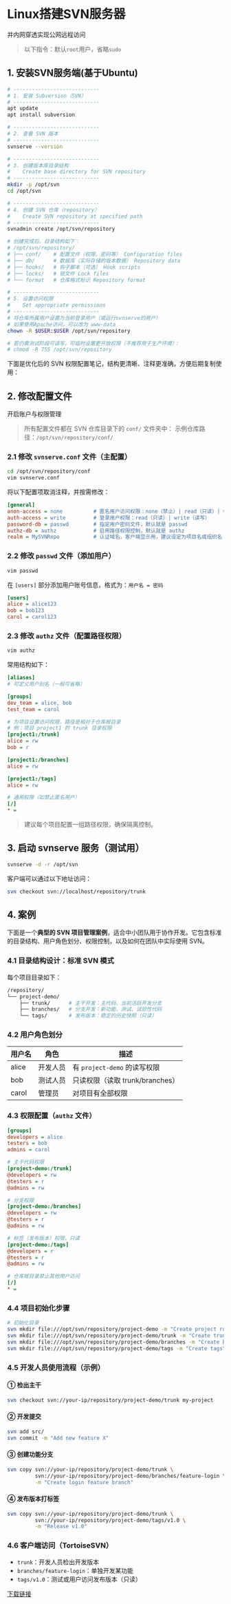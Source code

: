 # Linux搭建SVN服务器

并内网穿透实现公网远程访问

> 以下指令：默认`root`用户，省略`sudo`

## 1. 安装SVN服务端(基于Ubuntu)

```bash
# ----------------------------
# 1. 安装 Subversion（SVN）
# ----------------------------
apt update
apt install subversion

# ----------------------------
# 2. 查看 SVN 版本
# ----------------------------
svnserve --version

# ----------------------------
# 3. 创建版本库目录结构
#    Create base directory for SVN repository
# ----------------------------
mkdir -p /opt/svn
cd /opt/svn

# ----------------------------
# 4. 创建 SVN 仓库（repository）
#    Create SVN repository at specified path
# ----------------------------
svnadmin create /opt/svn/repository

# 创建完成后，目录结构如下：
# /opt/svn/repository/
# ├── conf/    # 配置文件（权限、密码等） Configuration files
# ├── db/      # 数据库（实际存储的版本数据） Repository data
# ├── hooks/   # 钩子脚本（可选） Hook scripts
# ├── locks/   # 锁文件 Lock files
# └── format   # 仓库格式标识 Repository format

# ----------------------------
# 5. 设置访问权限
#    Set appropriate permissions
# ----------------------------
# 将仓库所属用户设置为当前登录用户（或运行svnserve的用户）
# 如果使用Apache访问，可以改为 www-data
chown -R $USER:$USER /opt/svn/repository

# 若仍需测试阶段可读写，可临时设置更开放权限（不推荐用于生产环境）：
# chmod -R 755 /opt/svn/repository
```

下面是优化后的 SVN 权限配置笔记，结构更清晰、注释更准确，方便后期复制使用：

## 2. 修改配置文件

开启账户与权限管理

> 所有配置文件都在 SVN 仓库目录下的 `conf/` 文件夹中：
>  示例仓库路径：`/opt/svn/repository/conf/`

### 2.1 修改 `svnserve.conf` 文件（主配置）

```bash
cd /opt/svn/repository/conf
vim svnserve.conf
```

将以下配置项取消注释，并按需修改：

```ini
[general]
anon-access = none          # 匿名用户访问权限：none（禁止）| read（只读）| write（读写）
auth-access = write         # 登录用户权限：read（只读）| write（读写）
password-db = passwd        # 指定用户密码文件，默认就是 passwd
authz-db = authz            # 启用路径权限控制，默认就是 authz
realm = MySVNRepo           # 认证域名，客户端显示用，建议设定为项目名或组织名
```

### 2.2 修改 `passwd` 文件（添加用户）

```bash
vim passwd
```

在 `[users]` 部分添加用户账号信息，格式为：`用户名 = 密码`

```ini
[users]
alice = alice123
bob = bob123
carol = carol123
```

### 2.3 修改 `authz` 文件（配置路径权限）

```bash
vim authz
```

常用结构如下：

```ini
[aliases]
# 可定义用户别名（一般可省略）

[groups]
dev_team = alice, bob
test_team = carol

# 为项目设置访问权限，路径是相对于仓库根目录
# 例：项目 project1 的 trunk 目录权限
[project1:/trunk]
alice = rw
bob = r

[project1:/branches]
alice = rw

[project1:/tags]
alice = rw

# 通用权限（如禁止匿名用户）
[/]
* =
```

> 建议每个项目配置一组路径权限，确保隔离控制。

## 3. 启动 svnserve 服务（测试用）

```bash
svnserve -d -r /opt/svn
```

客户端可以通过以下地址访问：

```bash
svn checkout svn://localhost/repository/trunk
```

## 4. 案例

下面是一个**典型的 SVN 项目管理案例**，适合中小团队用于协作开发。它包含标准的目录结构、用户角色划分、权限控制，以及如何在团队中实际使用 SVN。

### 4.1 目录结构设计：标准 SVN 模式

每个项目目录如下：

```bash
/repository/
└── project-demo/
    ├── trunk/      # 主干开发：主代码、当前活跃开发分支
    ├── branches/   # 分支开发：新功能、测试、试验性代码
    └── tags/       # 发布版本：稳定的历史快照（只读）
```

### 4.2 用户角色划分

| 用户名 | 角色     | 描述                            |
| ------ | -------- | ------------------------------- |
| alice  | 开发人员 | 有 `project-demo` 的读写权限    |
| bob    | 测试人员 | 只读权限（读取 trunk/branches） |
| carol  | 管理员   | 对项目有全部权限                |

### 4.3 权限配置（`authz` 文件）

```ini
[groups]
developers = alice
testers = bob
admins = carol

# 主干代码权限
[project-demo:/trunk]
@developers = rw
@testers = r
@admins = rw

# 分支权限
[project-demo:/branches]
@developers = rw
@testers = r
@admins = rw

# 标签（发布版本）权限，只读
[project-demo:/tags]
@developers = r
@testers = r
@admins = rw

# 仓库根目录禁止其他用户访问
[/]
* =
```

### 4.4 项目初始化步骤

```bash
# 初始化目录
svn mkdir file:///opt/svn/repository/project-demo -m "Create project root"
svn mkdir file:///opt/svn/repository/project-demo/trunk -m "Create trunk"
svn mkdir file:///opt/svn/repository/project-demo/branches -m "Create branches"
svn mkdir file:///opt/svn/repository/project-demo/tags -m "Create tags"
```

### 4.5 开发人员使用流程（示例）

#### ① 检出主干

```bash
svn checkout svn://your-ip/repository/project-demo/trunk my-project
```

#### ② 开发提交

```bash
svn add src/
svn commit -m "Add new feature X"
```

#### ③ 创建功能分支

```bash
svn copy svn://your-ip/repository/project-demo/trunk \
         svn://your-ip/repository/project-demo/branches/feature-login \
         -m "Create login feature branch"
```

#### ④ 发布版本打标签

```bash
svn copy svn://your-ip/repository/project-demo/trunk \
         svn://your-ip/repository/project-demo/tags/v1.0 \
         -m "Release v1.0"
```

### 4.6 客户端访问（TortoiseSVN）

- `trunk`：开发人员检出开发版本
- `branches/feature-login`：单独开发某功能
- `tags/v1.0`：测试或用户访问发布版本（只读）

[下载链接](https://tortoisesvn.net/downloads.zh.html)